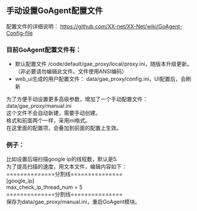 ## 手动设置GoAgent配置文件   


配置文件的详细说明：
https://github.com/XX-net/XX-Net/wiki/GoAgent-Config-file  
  
### 目前GoAgent配置文件有：  
+ 默认配置文件 /code/default/gae_proxy/local/proxy.ini，随版本升级更新。（非必要请勿编辑此文件。文件使用ANSI编码）  
+ web_ui生成的用户配置文件： data/gae_proxy/config.ini，UI配置后，会刷新  
  
为了方便手动设置更多高级参数，增加了一个手动配置文件：  
data/gae_proxy/manual.ini  
  这个文件不会自动新建，需要手动创建。  
  格式和前面两个一样，采用ini格式。  
  在这里面的配置项，会叠加到前面的配置上生效。  
  
### 例子：  
比如设置后端扫描google ip的线程数，默认是5.  
为了提高扫描的速度，用文本文件，编辑内容如下：  
==============分割线===============      
    [google_ip]  
    max_check_ip_thread_num = 5  
==============分割线===============   
保存为data/gae_proxy/manual.ini，重启GoAgent模块。  
